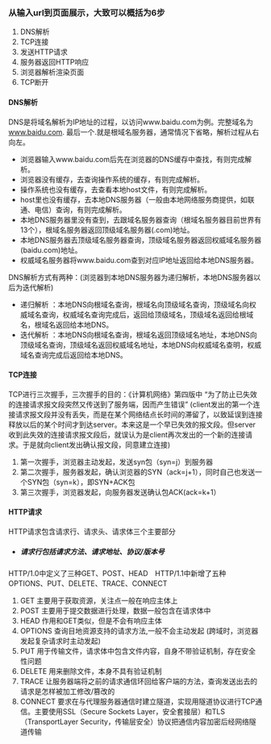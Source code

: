 ### 从输入url到页面展示，大致可以概括为6步
1. DNS解析
2. TCP连接
3. 发送HTTP请求
4. 服务器返回HTTP响应
5. 浏览器解析渲染页面
6. TCP断开

#### DNS解析
DNS是将域名解析为IP地址的过程，以访问www.baidu.com为例。完整域名为 www.baidu.com. 最后一个.就是根域名服务器，通常情况下省略，解析过程从右向左。

- 浏览器输入www.baidu.com后先在浏览器的DNS缓存中查找，有则完成解析。
- 浏览器没有缓存，去查询操作系统的缓存，有则完成解析。
- 操作系统也没有缓存，去查看本地host文件，有则完成解析。
- host里也没有缓存，去本地DNS服务器（一般由本地网络服务商提供，如联通、电信）查询，有则完成解析。
- 本地DNS服务器里没有查到，去跟域名服务器查询（根域名服务器目前世界有13个），根域名服务器返回顶级域名服务器(.com)地址。
- 本地DNS服务器去顶级域名服务器查询，顶级域名服务器返回权威域名服务器(baidu.com)地址。
- 权威域名服务器将www.baidu.com查到对应IP地址返回给本地DNS服务器。

DNS解析方式有两种：(浏览器到本地DNS服务器为递归解析，本地DNS服务器以后为迭代解析)
- 递归解析 ：本地DNS向根域名查询，根域名向顶级域名查询，顶级域名向权威域名查询，权威域名查询完成后，返回给顶级域名，顶级域名返回给根域名，根域名返回给本地DNS。
- 迭代解析 ：本地DNS向根域名查询，根域名返回顶级域名地址，本地DNS向顶级域名查询，顶级域名返回权威域名地址，本地DNS向权威域名查明，权威域名查询完成后返回给本地DNS。

#### TCP连接
TCP进行三次握手，三次握手的目的：《计算机网络》第四版中 “为了防止已失效的连接请求报文段突然又传送到了服务端，因而产生错误”
(client发出的第一个连接请求报文段并没有丢失，而是在某个网络结点长时间的滞留了，以致延误到连接释放以后的某个时间才到达server。本来这是一个早已失效的报文段。但server收到此失效的连接请求报文段后，就误认为是client再次发出的一个新的连接请求。于是就向client发出确认报文段，同意建立连接)

1. 第一次握手，浏览器主动发起，发送syn包（syn=j）到服务器
2. 第二次握手，服务器发起，确认浏览器的SYN（ack=j+1），同时自己也发送一个SYN包（syn=k），即SYN+ACK包
3. 第三次握手，浏览器发起，向服务器发送确认包ACK(ack=k+1）

#### HTTP请求
HTTP请求包含请求行、请求头、请求体三个主要部分
- ##### 请求行包括请求方法、请求地址、协议/版本号
HTTP/1.0中定义了三种GET、POST、HEAD　HTTP/1.1中新增了五种OPTIONS、PUT、DELETE、TRACE、CONNECT
1. GET 主要用于获取资源，关注点一般在响应主体上
2. POST 主要用于提交数据进行处理，数据一般包含在请求体中
3. HEAD 作用和GET类似，但是不会有响应主体
4. OPTIONS 查询目地资源支持的请求方法,一般不会主动发起 (跨域时，浏览器发起复杂请求时主动发起)
5. PUT 用于传输文件，请求体中包含文件内容，自身不带验证机制，存在安全性问题
6. DELETE 用来删除文件，本身不具有验证机制
7. TRACE 让服务器端将之前的请求通信环回给客户端的方法，查询发送出去的请求是怎样被加工修改/篡改的
8. CONNECT 要求在与代理服务器通信时建立隧道，实现用隧道协议进行TCP通信。主要使用SSL（Secure Sockets Layer，安全套接层）和TLS（TransportLayer Security，传输层安全）协议把通信内容加密后经网络隧道传输
